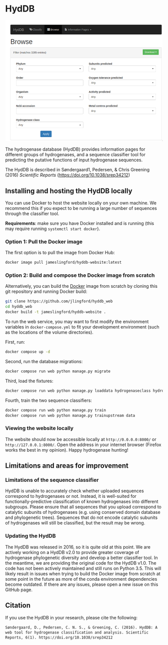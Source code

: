 # HydDB

![HydDB website screenshot](./banner_image_hyddb.png)

The hydrogenase database (HydDB) provides information pages for different groups of hydrogenases, and a sequence classifier tool for predicting the putative functions of input hydrogenase sequences.

The HydDB is described in Søndergaard1, Pedersen, & Chris Greening (2016) *Scientific Reports* (<https://doi.org/10.1038/srep34212>)

## Installing and hosting the HydDB locally

You can use Docker to host the website locally on your own machine.
We recommend this if you expect to be running a large number of sequences through the classifier tool.

**Requirements**: make sure you have Docker installed and is running (this may require running `systemctl start docker`).

### Option 1: Pull the Docker image

The first option is to pull the image from Docker Hub:

```bash
docker image pull jameslingford/hyddb-website:latest
```

### Option 2: Build and compose the Docker image from scratch

Alternatively, you can build the [Docker](https://www.docker.com) image from scratch by cloning this git repository and running Docker build:

```bash
git clone https://github.com/jlingford/hyddb_web
cd hyddb_web
docker build -t jameslingford/hyddb-website .
```

To run the web service, you may want to first modify the environment variables in
`docker-compose.yml` to fit your development environment (such as the locations of the volume directories).

First, run:

```bash
docker compose up -d
```

Second, run the database migrations:

```bash
docker compose run web python manage.py migrate
```

Third, load the fixtures:

```bash
docker compose run web python manage.py loaddata hydrogenaseclass hydrogenasesequence
```

Fourth, train the two sequence classifiers:

```bash
docker compose run web python manage.py train
docker compose run web python manage.py trainupstream data
```

### Viewing the website locally

The website should now be accessible locally at `http://0.0.0.0:8000/` or `http://127.0.0.1:8000/`.
Open the address in your internet browser (Firefox works the best in my opinion).
Happy hydrogenase hunting!

## Limitations and areas for improvement

### Limitations of the sequence classifier

HydDB is unable to accurately check whether uploaded sequences correspond to hydrogenases or not. Instead, it is well-suited for functionally-predictive classification of known hydrogenases into different subgroups. Please ensure that all sequences that you upload correspond to catalytic subunits of hydrogenases (e.g. using conserved domain database and phylogenetic trees). Sequences that do not encode catalytic subunits of hydrogenases will still be classified, but the result may be wrong.

### Updating the HydDB

The HydDB was released in 2016, so it is quite old at this point.
We are actively working on a HydDB v2.0 to provide greater coverage of hydrogenase phylogenetic diversity and develop a better classifier tool.
In the meantime, we are providing the original code for the HydDB v1.0.
The code has not been actively maintained and still runs on Python 3.5.
This will likely result in issues when trying to build the Docker image from scratch at some point in the future as more of the conda environment dependencies become outdated.
If there are any issues, please open a new issue on this GitHub page.

## Citation

If you use the HydDB in your research, please cite the following:

```
Søndergaard, D., Pedersen, C. N. S., & Greening, C. (2016). HydDB: A web tool for hydrogenase classification and analysis. Scientific Reports, 6(1). https://doi.org/10.1038/srep34212
```
